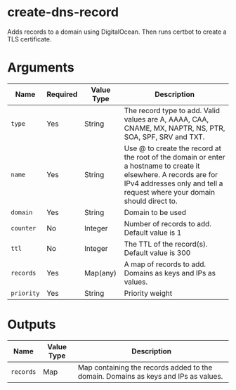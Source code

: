 # create-dns-record

Adds records to a domain using DigitalOcean. Then runs certbot to create a TLS certificate. 

# Arguments

| Name                      | Required | Value Type | Description
|---------------------------| -------- | ---------- | -----------
|`type`                     | Yes      | String     | The record type to add. Valid values are A, AAAA, CAA, CNAME, MX, NAPTR, NS, PTR, SOA, SPF, SRV and TXT.
|`name`                     | Yes      | String     | Use @ to create the record at the root of the domain or enter a hostname to create it elsewhere. A records are for IPv4 addresses only and tell a request where your domain should direct to.
|`domain`                   | Yes      | String      | Domain to be used
|`counter`                  | No       | Integer    | Number of records to add. Default value is 1
|`ttl`                      | No       | Integer    | The TTL of the record(s). Default value is 300
|`records`                  | Yes      | Map(any)   | A map of records to add. Domains as keys and IPs as values.
|`priority`                 | Yes      | String     | Priority weight

# Outputs

| Name                      | Value Type | Description
|---------------------------| ---------- | -----------
|`records`                  | Map        | Map containing the records added to the domain. Domains as keys and IPs as values.

